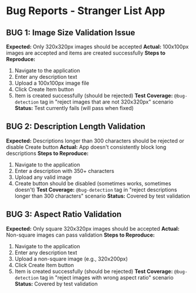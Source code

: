 # Bug Reports - Stranger List App

## BUG 1: Image Size Validation Issue
**Expected:** Only 320x320px images should be accepted
**Actual:** 100x100px images are accepted and items are created successfully
**Steps to Reproduce:**
1. Navigate to the application
2. Enter any description text
3. Upload a 100x100px image file
4. Click Create Item button
5. Item is created successfully (should be rejected)
**Test Coverage:** `@bug-detection` tag in "reject images that are not 320x320px" scenario
**Status:** Test currently fails (will pass when fixed)

## BUG 2: Description Length Validation
**Expected:** Descriptions longer than 300 characters should be rejected or disable Create button
**Actual:** App doesn't consistently block long descriptions
**Steps to Reproduce:**
1. Navigate to the application
2. Enter a description with 350+ characters
3. Upload any valid image
4. Create button should be disabled (sometimes works, sometimes doesn't)
**Test Coverage:** `@bug-detection` tag in "reject descriptions longer than 300 characters" scenario
**Status:** Covered by test validation

## BUG 3: Aspect Ratio Validation
**Expected:** Only square 320x320px images should be accepted
**Actual:** Non-square images can pass validation
**Steps to Reproduce:**
1. Navigate to the application
2. Enter any description text
3. Upload a non-square image (e.g., 320x200px)
4. Click Create Item button
5. Item is created successfully (should be rejected)
**Test Coverage:** `@bug-detection` tag in "reject images with wrong aspect ratio" scenario
**Status:** Covered by test validation